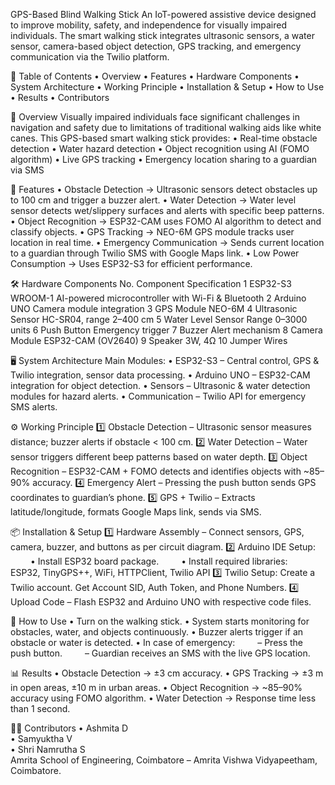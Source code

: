 GPS-Based Blind Walking Stick
   An IoT-powered assistive device designed to improve mobility, safety, and independence for visually impaired individuals. The smart walking stick integrates ultrasonic sensors, a water sensor, camera-based object detection, GPS tracking, and emergency communication via the Twilio platform.

📜 Table of Contents
    • Overview
    • Features
    •  Hardware Components
    • System Architecture
    • Working Principle
    • Installation & Setup
    • How to Use
    • Results
    • Contributors

📖 Overview
   Visually impaired individuals face significant challenges in navigation and safety due to limitations of traditional walking aids like white canes. This GPS-based smart      walking stick provides:
    • Real-time obstacle detection
    • Water hazard detection
    • Object recognition using AI (FOMO algorithm)
    • Live GPS tracking
    • Emergency location sharing to a guardian via SMS

🚀 Features
    • Obstacle Detection → Ultrasonic sensors detect obstacles up to 100 cm and trigger a buzzer alert.
    • Water Detection → Water level sensor detects wet/slippery surfaces and alerts with specific beep patterns.
    • Object Recognition → ESP32-CAM uses FOMO AI algorithm to detect and classify objects.
    • GPS Tracking → NEO-6M GPS module tracks user location in real time.
    • Emergency Communication → Sends current location to a guardian through Twilio SMS with Google Maps link.
    • Low Power Consumption → Uses ESP32-S3 for efficient performance.

🛠 Hardware Components
  No.	  Component	           Specification
  1	    ESP32-S3 WROOM-1	   AI-powered microcontroller with Wi-Fi & Bluetooth
  2	    Arduino UNO	         Camera module integration
  3	    GPS Module	         NEO-6M
  4	    Ultrasonic Sensor	   HC-SR04, range 2–400 cm
  5	    Water Level Sensor	 Range 0–3000 units
  6	    Push Button	         Emergency trigger
  7	    Buzzer	             Alert mechanism
  8	    Camera Module	       ESP32-CAM (OV2640)
  9	    Speaker	             3W, 4Ω
  10	  Jumper Wires

🖥 System Architecture
   Main Modules:
    • ESP32-S3 – Central control, GPS & Twilio integration, sensor data processing.
    • Arduino UNO – ESP32-CAM integration for object detection.
    • Sensors – Ultrasonic & water detection modules for hazard alerts.
    • Communication – Twilio API for emergency SMS alerts.

⚙ Working Principle
  1️⃣ Obstacle Detection – Ultrasonic sensor measures distance; buzzer alerts if obstacle < 100 cm.
  2️⃣ Water Detection – Water sensor triggers different beep patterns based on water depth.
  3️⃣ Object Recognition – ESP32-CAM + FOMO detects and identifies objects with ~85–90% accuracy.
  4️⃣ Emergency Alert – Pressing the push button sends GPS coordinates to guardian’s phone.
  5️⃣ GPS + Twilio – Extracts latitude/longitude, formats Google Maps link, sends via SMS.

📦 Installation & Setup
   1️⃣ Hardware Assembly – Connect sensors, GPS, camera, buzzer, and buttons as per circuit diagram.
   2️⃣ Arduino IDE Setup:
       • Install ESP32 board package.
       • Install required libraries:
         ESP32, TinyGPS++, WiFi, HTTPClient, Twilio API
   3️⃣ Twilio Setup:
      Create a Twilio account.
      Get Account SID, Auth Token, and Phone Numbers.
   4️⃣ Upload Code – Flash ESP32 and Arduino UNO with respective code files.


📌 How to Use
   • Turn on the walking stick.
   • System starts monitoring for obstacles, water, and objects continuously.
   • Buzzer alerts trigger if an obstacle or water is detected.
   • In case of emergency:
     – Press the push button.
     – Guardian receives an SMS with the live GPS location.

📊 Results
    • Obstacle Detection → ±3 cm accuracy.
    • GPS Tracking → ±3 m in open areas, ±10 m in urban areas.
    • Object Recognition → ~85–90% accuracy using FOMO algorithm.
    • Water Detection → Response time less than 1 second.

👨‍💻 Contributors
    • Ashmita D  
    • Samyuktha V  
    • Shri Namrutha S  
Amrita School of Engineering, Coimbatore – Amrita Vishwa Vidyapeetham, Coimbatore. 




